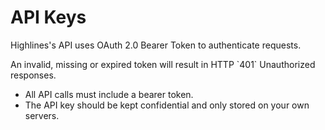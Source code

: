 # API Keys

Highlines's API uses OAuth 2.0 Bearer Token to authenticate requests.

<aside class="notice">
    An invalid, missing or expired token will result in HTTP `401` Unauthorized responses.
</aside>

* All API calls must include a bearer token.
* The API key should be kept confidential and only stored on your own servers.
